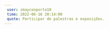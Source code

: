```yaml
---
 user: zmayconporto10
 time: 2022-06-16 20:14:00
 quote: Participar de palestras e exposições.
---
```


